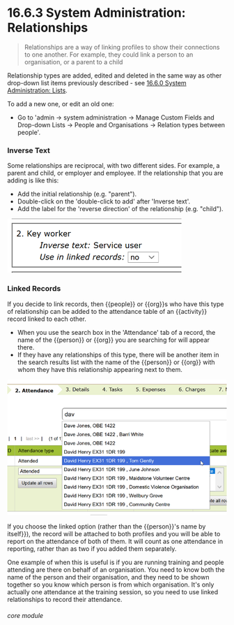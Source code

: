 # 16.6.3  <i class="fa fa-cogs"></i> System Administration: Relationships

> Relationships are a way of linking profiles to show their connections to one another. For example, they could link a person to an organisation, or a parent to a child



Relationship types are added, edited and deleted in the same way as other drop-down list items previously described - see [16.6.0 System Administration: Lists](/help/index/p/16.6.0).

To add a new one, or edit an old one: 
- Go to 'admin -> system administration -> Manage Custom Fields and Drop-down Lists -> People and Organisations -> Relation types between people'.

### Inverse Text
Some relationships are reciprocal, with two different sides. For example, a parent and child, or employer and employee.  If the relationship that you are adding is like this: 

- Add the initial relationship (e.g. "parent").
- Double-click on the 'double-click to add' after 'Inverse text'. 
- Add the label for the 'reverse direction' of the relationship (e.g. "child"). 

![Inverse Text](16.6.3a.png)

### Linked Records
If you decide to link records, then {{people}} or {{org}}s who have this type of relationship can be added to the attendance table of an {{activity}} record linked to each other.

- When you use the search box in the 'Attendance' tab of a record, the name of the {{person}} or {{org}} you are searching for will appear there.
- If they have any relationships of this type, there will be another item in the search results list with the name of the {{person}} or {{org}} with whom they have this relationship appearing next to them. 

![Linked Relationships in a {{Work}} Record](16.6.3b.png)

If you choose the linked option (rather than the {{person}}'s name by itself}}), the record will be attached to both profiles and you will be able to report on the attendance of both of them.  It will count as one attendance in reporting, rather than as two if you added them separately.

One example of when this is useful is if you are running training and people attending are there on behalf of an organisation.  You need to know both the name of the person and their organisation, and they need to be shown together so you know which person is from which organisation.  It's only actually one attendance at the training session, so you need to use linked relationships to record their attendance.


###### core module

